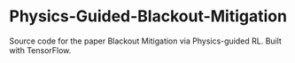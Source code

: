 # Physics-Guided-Blackout-Mitigation
Source code for the paper Blackout Mitigation via Physics-guided RL. Built with TensorFlow.
